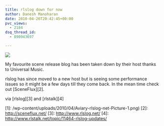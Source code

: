 ```yaml
---
title: rlslog down for now
author: Danesh Manoharan
date: 2010-04-26T20:42:45+00:00
pvc_views:
  - 2184
dsq_thread_id:
  - 890943697

---
```

![](/wp-content/uploads/2010/04/Aviary-rlslog-net-Picture-1-450x40.png)

My favourite scene release blog has been taken down by their host thanks to Universal Music.

rlslog has since moved to a new host but is seeing some performance issues so it might be a few days till they come back. In the mean time check out [SceneFlux][2].

via [rlslog][3] and [rlstalk][4]

 [1]: /wp-content/uploads/2010/04/Aviary-rlslog-net-Picture-1.png)
 [2]: http://sceneflux.net/
 [3]: http://www.rlslog.net/
 [4]: http://www.rlstalk.net/topic/11464-rlslog-updates/